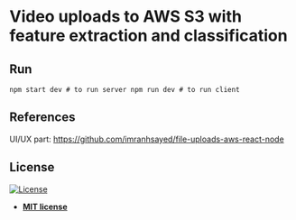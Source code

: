 # Video uploads to AWS S3 with feature extraction and classification

## Run
``
npm start dev # to run server
npm run dev # to run client
``

## References 
UI/UX part: https://github.com/imranhsayed/file-uploads-aws-react-node


## License

[![License](http://img.shields.io/:license-mit-blue.svg?style=flat-square)](http://badges.mit-license.org)

- **[MIT license](http://opensource.org/licenses/mit-license.php)**

